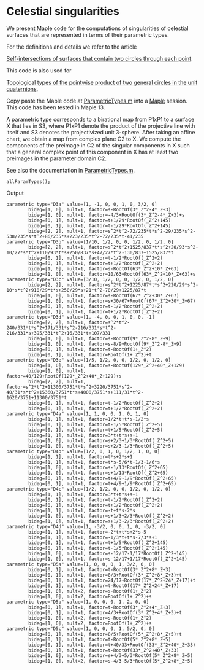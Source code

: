# Celestial singularities

We present Maple code for the computations of singularities of celestial surfaces
that are represented in terms of their parametric types.

For the definitions and details we refer to the article

[Self-intersections of surfaces that contain two circles through each point](https://arxiv.org/abs/?).

This code is also used for

[Topological types of the pointwise product of two general circles in the unit quaternions](https://arxiv.org/abs/?).

Copy paste the Maple code at
[ParametricTypes.m](https://github.com/niels-lubbes/celestial-singularities/blob/master/ParametricTypes.m)
into a [Maple](https://www.maplesoft.com/products/maple/) session.
This code has been tested in Maple 13.

A parametric type corresponds to a birational map from P1xP1
to a surface X that lies in S3, where P1xP1 denote the
product of the projective line with itself and S3 denotes the projectivized unit 3-sphere.
After taking an affine chart, we obtain a map from complex plane C2 to X.
We compute the components of the preimage in C2 of the singular components in X
such that a general complex point of this component in X
has at least two preimages in the parameter domain C2.

See also the documentation in [ParametricTypes.m](https://github.com/niels-lubbes/celestial-singularities/blob/master/ParametricTypes.m).

```Maple
allParamTypes();
```

Output

```
parametric type="D3a" value=[1, -1, 0, 0, 1, 0, 3/2, 0]
        bideg=[1, 0], mult=1, factor=s-RootOf(3*_Z^2-4*_Z+3)
        bideg=[1, 0], mult=1, factor=-4/3+RootOf(3*_Z^2-4*_Z+3)+s
        bideg=[0, 1], mult=1, factor=t+1/29*RootOf(_Z^2+145)
        bideg=[0, 1], mult=1, factor=t-1/29*RootOf(_Z^2+145)
        bideg=[2, 2], mult=1, factor=s^2*t^2-72/235*t*s^2-29/235*s^2-538/235*s*t^2+86/235*s+223/235*t^2-72/235*t-41/235
parametric type="D3b" value=[1/10, 1/2, 0, 0, 1/2, 0, 1/2, 0]
        bideg=[2, 2], mult=1, factor=s^2*t^2+1525/837*t*s^2+20/93*s^2-10/27*s*t^2+110/93*t*s+250/837*s+47/27*t^2-130/837+1525/837*t
        bideg=[0, 1], mult=1, factor=t-1/2*RootOf(_Z^2+2)
        bideg=[0, 1], mult=1, factor=t+1/2*RootOf(_Z^2+2)
        bideg=[1, 0], mult=1, factor=s-RootOf(63*_Z^2+10*_Z+63)
        bideg=[1, 0], mult=1, factor=10/63+RootOf(63*_Z^2+10*_Z+63)+s
parametric type="D3c" value=[3/10, 1/2, 0, 0, 1/2, 0, 1/2, 0]
        bideg=[2, 2], mult=1, factor=s^2*t^2+1225/87*t*s^2+220/29*s^2-10*s*t^2+910/29*t*s+250/29*s+21*t^2-70/29+1225/87*t
        bideg=[1, 0], mult=1, factor=s-RootOf(67*_Z^2+30*_Z+67)
        bideg=[1, 0], mult=1, factor=s+30/67+RootOf(67*_Z^2+30*_Z+67)
        bideg=[0, 1], mult=1, factor=t-1/2*RootOf(_Z^2+2)
        bideg=[0, 1], mult=1, factor=t+1/2*RootOf(_Z^2+2)
parametric type="D3d" value=[1, -4, 0, 0, 1, 0, 0, -1]
        bideg=[2, 2], mult=1, factor=s^2*t^2-240/331*t*s^2+171/331*s^2-216/331*s*t^2-216/331*s+395/331*t^2+16/331*t+107/331
        bideg=[1, 0], mult=1, factor=s-RootOf(9*_Z^2-8*_Z+9)
        bideg=[1, 0], mult=1, factor=s-8/9+RootOf(9*_Z^2-8*_Z+9)
        bideg=[0, 1], mult=1, factor=t-RootOf(1+_Z^2)
        bideg=[0, 1], mult=1, factor=RootOf(1+_Z^2)+t
parametric type="D3e" value=[1/5, 1/2, 0, 0, 1/2, 0, 1/2, 0]
        bideg=[1, 0], mult=1, factor=s-RootOf(129*_Z^2+40*_Z+129)
        bideg=[1, 0], mult=1, factor=40/129+RootOf(129*_Z^2+40*_Z+129)+s
        bideg=[2, 2], mult=1, factor=s^2*t^2+11300/3751*t*s^2+3220/3751*s^2-40/31*s*t^2+15360/3751*t*s+4000/3751*s+111/31*t^2-1620/3751+11300/3751*t
        bideg=[0, 1], mult=1, factor=t-1/2*RootOf(_Z^2+2)
        bideg=[0, 1], mult=1, factor=t+1/2*RootOf(_Z^2+2)
parametric type="D4a" value=[1, 1, 0, 0, 1, 0, 1, 0]
        bideg=[1, 1], mult=1, factor=1/2*t+t*s-1/2*s
        bideg=[0, 1], mult=1, factor=t-1/5*RootOf(_Z^2+5)
        bideg=[0, 1], mult=1, factor=t+1/5*RootOf(_Z^2+5)
        bideg=[1, 1], mult=1, factor=3*t+t*s+s+1
        bideg=[1, 0], mult=1, factor=s+2/3+1/3*RootOf(_Z^2+5)
        bideg=[1, 0], mult=1, factor=s+2/3-1/3*RootOf(_Z^2+5)
parametric type="D4b" value=[1/2, 0, 1, 0, 1/2, 1, 0, 0]
        bideg=[1, 1], mult=1, factor=t*s+2*s+1
        bideg=[1, 1], mult=1, factor=t*s-5/6*t-1/3-1/6*s
        bideg=[1, 0], mult=1, factor=s-1/13*RootOf(_Z^2+65)
        bideg=[1, 0], mult=1, factor=s+1/13*RootOf(_Z^2+65)
        bideg=[0, 1], mult=1, factor=t+4/9-1/9*RootOf(_Z^2+65)
        bideg=[0, 1], mult=1, factor=t+4/9+1/9*RootOf(_Z^2+65)
parametric type="D4c" value=[1/2, 1/2, 0, 0, 1/2, 0, 1/2, 0]
        bideg=[1, 1], mult=1, factor=3*t+t*s+s+1
        bideg=[0, 1], mult=1, factor=t-1/2*RootOf(_Z^2+2)
        bideg=[0, 1], mult=1, factor=t+1/2*RootOf(_Z^2+2)
        bideg=[1, 1], mult=1, factor=-t+t*s-2*s
        bideg=[1, 0], mult=1, factor=s+1/3+2/3*RootOf(_Z^2+2)
        bideg=[1, 0], mult=1, factor=s+1/3-2/3*RootOf(_Z^2+2)
parametric type="D4d" value=[1, -3/2, 0, 0, 1, 0, -3/2, 0]
        bideg=[1, 1], mult=1, factor=-2*t+t*s+2*s-5
        bideg=[1, 1], mult=1, factor=-1/3*t+t*s-7/3*s+1
        bideg=[0, 1], mult=1, factor=t+1/5*RootOf(_Z^2+145)
        bideg=[0, 1], mult=1, factor=t-1/5*RootOf(_Z^2+145)
        bideg=[1, 0], mult=1, factor=s-12/17-1/17*RootOf(_Z^2+145)
        bideg=[1, 0], mult=1, factor=s-12/17+1/17*RootOf(_Z^2+145)
parametric type="D5a" value=[1, 0, 0, 0, 1, 3/2, 0, 0]
        bideg=[0, 1], mult=1, factor=t-RootOf(3*_Z^2+8*_Z+3)
        bideg=[0, 1], mult=1, factor=8/3+RootOf(3*_Z^2+8*_Z+3)+t
        bideg=[0, 1], mult=1, factor=24/17+RootOf(17*_Z^2+24*_Z+17)+t
        bideg=[0, 1], mult=1, factor=t-RootOf(17*_Z^2+24*_Z+17)
        bideg=[1, 0], mult=2, factor=s-RootOf(1+_Z^2)
        bideg=[1, 0], mult=2, factor=RootOf(1+_Z^2)+s
parametric type="D5b" value=[1, 0, 0, 0, 1, 2, 0, 0]
        bideg=[0, 1], mult=1, factor=t-RootOf(3*_Z^2+4*_Z+3)
        bideg=[0, 1], mult=1, factor=4/3+RootOf(3*_Z^2+4*_Z+3)+t
        bideg=[1, 0], mult=2, factor=s-RootOf(1+_Z^2)
        bideg=[1, 0], mult=2, factor=RootOf(1+_Z^2)+s
parametric type="D5c" value=[1, 0, 0, 0, 1, 5/2, 0, 0]
        bideg=[0, 1], mult=1, factor=8/5+RootOf(5*_Z^2+8*_Z+5)+t
        bideg=[0, 1], mult=1, factor=t-RootOf(5*_Z^2+8*_Z+5)
        bideg=[0, 1], mult=1, factor=t+40/33+RootOf(33*_Z^2+40*_Z+33)
        bideg=[0, 1], mult=1, factor=t-RootOf(33*_Z^2+40*_Z+33)
        bideg=[1, 0], mult=2, factor=s+4/3+5/3*RootOf(5*_Z^2+8*_Z+5)
        bideg=[1, 0], mult=2, factor=s-4/3-5/3*RootOf(5*_Z^2+8*_Z+5)
```
